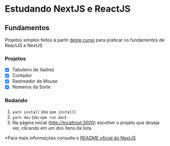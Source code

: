 # Estudando NextJS e ReactJS

## Fundamentos

Projetos simples feitos à partir [deste curso](https://www.udemy.com/course/nextjs-e-react/) para praticar os fundamentos de ReactJS e NextJS

### Projetos

- [x] Tabuleiro de Xadrez
- [x] Contador
- [x] Rastreador de Mouse
- [x] Números da Sorte

### Rodando

1. `yarn install` (ou `npm install`)
1. `yarn dev` (ou `npm run dev`)
1. Na página inicial ([http://localhost:3000](http://localhost:3000)) escolher o projeto que deseja ver, clicando em um dos itens da lista

\*Para mais informações consulte o [README oficial do NextJS](./README.bkp.md)
